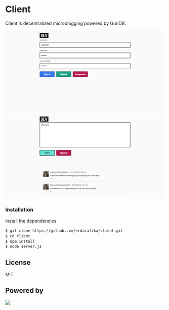 # Client
Client is decentralized microblogging powered by GunDB.

![](https://raw.githubusercontent.com/erdarafika/client/master/screencapture-localhost-9187-2019-01-29-22_55_57.png "")
![](https://raw.githubusercontent.com/erdarafika/client/master/screencapture-localhost-9187-2019-01-29-22_56_13.png "")

### Installation

Install the dependencies.

```sh
$ git clone https://github.com/erdarafika/client.git
$ cd client
$ npm install 
$ node server.js
```

License
----

MIT

Powered by
----

![](https://gun.eco/images/gun_logo-01.svg "")

